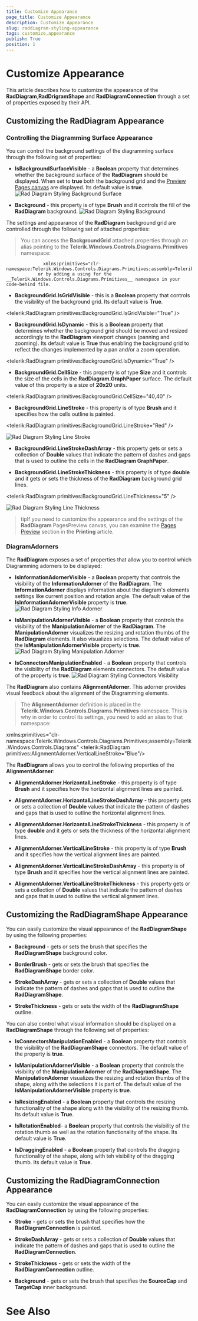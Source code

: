 ```yaml
---
title: Customize Appearance
page_title: Customize Appearance
description: Customize Appearance
slug: raddiagram-styling-appearance
tags: customize,appearance
publish: True
position: 1
---
```


# Customize Appearance



This article describes how to customize the appearance of the __RadDiagram__,__RadDrigramShape__ and __RadDiagramConnection__ through a set of properties exposed by their API.
	  

## Customizing the RadDiagram Appearance

### Controlling the Diagramming Surface Appearance

You can control the background settings of the diagramming surface through the following set of properties:

* __IsBackgroundSurfaceVisible__ - a __Boolean__ property that determines whether the background surface of the __RadDiagram__ should be displayed. When set to __true__ both the background grid and the [Preview Pages canvas](a0973f36-f74e-44df-ac8f-d124c3e948aa#PagesPreview) are displayed. Its default value is __true__.
				![Rad Diagram Styling Background Surface](images/RadDiagram_Styling_BackgroundSurface.png)

* __Background__ - this property is of type __Brush__ and it controls the fill of the __RadDiagram__ background.
				![Rad Diagram Styling Background](images/RadDiagram_Styling_Background.png)

The settings and appearance of the __RadDiagram__ background grid are controlled through the following set of attached properties:
			  

>You can access the __BackgroundGrid__ attached properties through an alias pointing to the __Telerik.Windows.Controls.Diagrams.Primitives__ namespace:
			  
				  xmlns:primitives="clr-namespace:Telerik.Windows.Controls.Diagrams.Primitives;assembly=Telerik.Windows.Controls.Diagrams"
				or by adding a using for the __Telerik.Windows.Controls.Diagrams.Primitives__ namespace in your code-behind file.
			  

* __BackgroundGrid.IsGridVisible__ - this is a __Boolean__ property that controls the visibility of the background grid. Its default value is __True__.
				

	
 <telerik:RadDiagram primitives:BackgroundGrid.IsGridVisible="True" />					  
				



* __BackgroundGrid.IsDynamic__ - this is a __Boolean__ property that determines whether the background grid should be moved and resized accordingly to the __RadDiagram__ viewport changes (panning and zooming). Its default value is __True__ thus enabling the background grid to reflect the changes implemented by a pan and/or a zoom operation.
				

	
 <telerik:RadDiagram primitives:BackgroundGrid.IsDynamic="True" />					  
				



* __BackgroundGrid.CellSize__ - this property is of type __Size__ and it controls the size of the cells in the __RadDiagram.GraphPaper__ surface. The default value of this property is a size of __20x20__ units.
				

	
 <telerik:RadDiagram primitives:BackgroundGrid.CellSize="40,40" />					  
					  



* __BackgroundGrid.LineStroke__ - this property is of type __Brush__ and it specifies how the cells outline is painted.
				

	
<telerik:RadDiagram primitives:BackgroundGrid.LineStroke="Red" />  					  
					  

![Rad Diagram Styling Line Stroke](images/RadDiagram_Styling_LineStroke.png)

* __BackgroundGrid.LineStrokeDashArray__ - this property gets or sets a collection of __Double__ values that indicate the pattern of dashes and gaps that is used to outline the cells in the __RadDiagram GraphPaper__.
				

* __BackgroundGrid.LineStrokeThickness__ - this property is of type __double__ and it gets or sets the thickness of the __RadDiagram__ background grid lines.
				

	
<telerik:RadDiagram primitives:BackgroundGrid.LineThickness="5" />					  
					  

![Rad Diagram Styling Line Thickness](images/RadDiagram_Styling_LineThickness.png)

>tipIf you need to customize the appearance and the settings of the __RadDiagram__ PagesPreview canvas, you can examine the [Pages Preview](a0973f36-f74e-44df-ac8f-d124c3e948aa#PagesPreview) section in the __Printing__ article.
			

### DiagramAdorners

The __RadDiagram__ exposes a set of properties that allow you to control which Diagramming adorners to be displayed:
			

* __IsInformationAdornerVisible__ - a __Boolean__ property that controls the visibility of the __InformationAdorner__ of the __RadDiagram__. The __InformationAdorner__ displays information about the diagram's elements settings like current position and rotation angle. The default value of the __IsInformationAdornerVisible__ property is __true__.
				![Rad Diagram Styling Info Adorner](images/RadDiagram_Styling_InfoAdorner.png)

* __IsManipulationAdornerVisible__ - a __Boolean__ property that controls the visibility of the __ManipulationAdorner__ of the __RadDiagram__. The __ManipulationAdorner__ visualizes the resizing and rotation thumbs of the __RadDiagram__ elements. It also visualizes selections. The default value of the __IsManipulationAdornerVisible__ property is __true__.
				![Rad Diagram Styling Manipulation Adorner](images/RadDiagram_Styling_ManipulationAdorner.png)

* __IsConnectorsManipulationEnabled__ - a __Boolean__ property that controls the visibility of the __RadDiagram__ elements connectors. The default value of the property is __true__.
				![Rad Diagram Styling Connectors Visibility](images/RadDiagram_Styling_ConnectorsVisibility.png)

The __RadDiagram__ also contains __AlignmentAdorner__. This adorner provides visual feedback about the alignment of the Diagramming elements.
			

>The __AlignmentAdorner__ definition is placed in the __Telerik.Windows.Controls.Diagrams.Primitives__ namespace. This is why in order to control its settings, you need to add an alias to that namespace:
			  

	
xmlns:primitives="clr-namespace:Telerik.Windows.Controls.Diagrams.Primitives;assembly=Telerik.Windows.Controls.Diagrams"
<telerik:RadDiagram primitives:AlignmentAdorner.VerticalLineStroke="Blue"/>				 
				 



The __RadDiagram__ allows you to control the following properties of the __AlignmentAdorner__:
			

* __AlignmentAdorner.HorizontalLineStroke__ - this property is of type __Brush__ and it specifies how the horizontal alignment lines are painted.
				

* __AlignmentAdorner.HorizontalLineStrokeDashArray__ - this property gets or sets a collection of __Double__ values that indicate the pattern of dashes and gaps that is used to outline the horizontal alignment lines.
				

* __AlignmentAdorner.HorizontalLineStrokeThickness__ - this property is of type __double__ and it gets or sets the thickness of the horizontal alignment lines.
				

* __AlignmentAdorner.VerticalLineStroke__ - this property is of type __Brush__ and it specifies how the vertical alignment lines are painted.
				

* __AlignmentAdorner.VerticalLineStrokeDashArray__ - this property is of type __Brush__ and it specifies how the vertical alignment lines are painted.
				

* __AlignmentAdorner.VerticalLineStrokeThickness__ - this property gets or sets a collection of __Double__ values that indicate the pattern of dashes and gaps that is used to outline the vertical alignment lines.
				

## Customizing the RadDiagramShape Appearance

You can easily customize the visual appearance of the __RadDiagramShape__ by using the following properties:
		

* __Background__ - gets or sets the brush that specifies the __RadDiagramShape__ background color.
			

* __BorderBrush__ - gets or sets the brush that specifies the __RadDiagramShape__ border color.
			

* __StrokeDashArray__ - gets or sets a collection of __Double__ values that indicate the pattern of dashes and gaps that is used to outline the __RadDiagramShape__.
			

* __StrokeThickness__ - gets or sets the width of the __RadDiagramShape__ outline.
			

You can also control what visual information should be displayed on a __RadDiagramShape__ through the following set of properties:
		

* __IsConnectorsManipulationEnabled__ - a __Boolean__ property that controls the visibility of the __RadDiagramShape__ connectors. The default value of the property is __true__.
			

* __IsManipulationAdornerVisible__ - a __Boolean__ property that controls the visibility of the __ManipulationAdorner__ of the __RadDiagramShape__. The __ManipulationAdorner__ visualizes the resizing and rotation thumbs of the shape, along with the selections it is part of. The default value of the __IsManipulationAdornerVisible__ property is __true__.
			

* __IsResizingEnabled__ - a __Boolean__ property that controls the resizing functionality of the shape along with the visibility of the resizing thumb. Its default value is __True__.
			

* __IsRotationEnabled__- a __Boolean__ property that controls the visibility of the rotation thumb as well as the rotation functionality of the shape. Its default value is __True__.
			

* __IsDraggingEnabled__ - a __Boolean__ property that controls the dragging functionality of the shape, along with teh visibility of the dragging thumb. Its default value is __True__.
			

## Customizing the RadDiagramConnection Appearance

You can easily customize the visual appearance of the __RadDiagramConnection__ by using the following properties:
		

* __Stroke__ - gets or sets the brush that specifies how the __RadDiagramConnection__ is painted.
			

* __StrokeDashArray__ - gets or sets a collection of __Double__ values that indicate the pattern of dashes and gaps that is used to outline the __RadDiagramConnection__.
			

* __StrokeThickness__ - gets or sets the width of the __RadDiagramConnection__ outline.
			

* __Background__ - gets or sets the brush that specifies the __SourceCap__ and __TargetCap__ inner background.
			

# See Also
